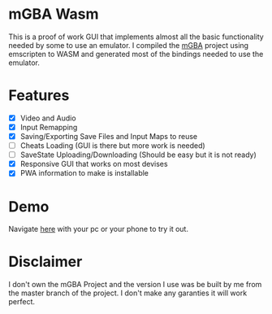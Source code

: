 # mGBA Wasm

This is a proof of work GUI that implements almost all the basic functionality needed by some to use an emulator. I compiled the [mGBA](https://mgba.io/) project using emscripten to WASM and generated most of the bindings needed to use the emulator.

# Features

- [x] Video and Audio
- [x] Input Remapping
- [x] Saving/Exporting Save Files and Input Maps to reuse
- [ ] Cheats Loading (GUI is there but more work is needed)
- [ ] SaveState Uploading/Downloading (Should be easy but it is not ready)
- [x] Responsive GUI that works on most devises
- [x] PWA information to make is installable

# Demo

Navigate [here](https://flamboyant-kirch-e1aa17.netlify.app/) with your pc or your phone to try it out.

# Disclaimer

I don't own the mGBA Project and the version I use was be built by me from the master branch of the project. I don't make any garanties it will work perfect.
